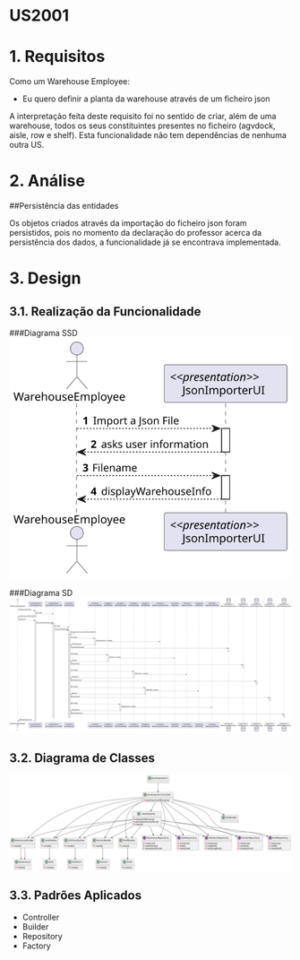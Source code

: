 US2001
=======================================


# 1. Requisitos

Como um Warehouse Employee:
* Eu quero definir a planta da warehouse através de um ficheiro json

A interpretação feita deste requisito foi no sentido de criar, além de uma warehouse, todos os seus constituintes presentes no ficheiro (agvdock, aisle, row e shelf).
Esta funcionalidade não tem dependências de nenhuma outra US.

# 2. Análise

##Persistência das entidades

Os objetos criados através da importação do ficheiro json foram persistidos, pois no momento da declaração do professor acerca da persistência dos dados, a funcionalidade já se encontrava implementada.

# 3. Design

## 3.1. Realização da Funcionalidade

###Diagrama SSD
![US2001_SSD](US2001_SSD.svg)

###Diagrama SD
![US2001_SD](US2001_SD.svg)

## 3.2. Diagrama de Classes

![US2001_CD](US2001_CD.svg)

## 3.3. Padrões Aplicados

- Controller
- Builder
- Repository
- Factory



